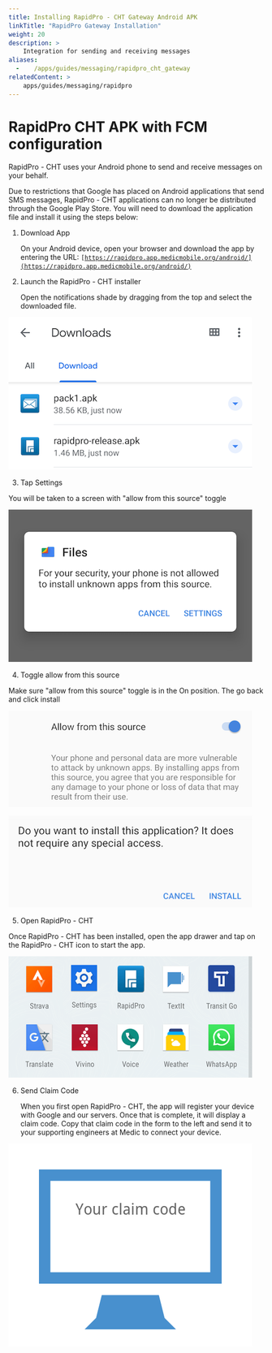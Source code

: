 ```yaml
---
title: Installing RapidPro - CHT Gateway Android APK
linkTitle: "RapidPro Gateway Installation"
weight: 20
description: >
    Integration for sending and receiving messages
aliases:
  -    /apps/guides/messaging/rapidpro_cht_gateway
relatedContent: >
    apps/guides/messaging/rapidpro
---
```

# RapidPro CHT APK with FCM configuration

RapidPro - CHT uses your Android phone to send and receive messages on your behalf.

Due to restrictions that Google has placed on Android applications that send SMS messages, RapidPro - CHT applications can no longer be distributed through the Google Play Store. You will need to download the application file and install it using the steps below:



1. Download App

    On your Android device, open your browser and download the app by entering the URL: <code>[https://rapidpro.app.medicmobile.org/android/](https://rapidpro.app.medicmobile.org/android/)</code>



2. Launch the RapidPro - CHT installer

    Open the notifications shade by dragging from the top and select the downloaded file.


![download](rapidpro/apk_download.png "image_tooltip")


3. Tap Settings

You will be taken to a screen with "allow from this source" toggle


    

![settings](rapidpro/apk_download_settings.png "image_tooltip")




4. Toggle allow from this source

Make sure "allow from this source" toggle is in the On position. The go back and click install


![Toggle allow from this source](rapidpro/apk_download_allow_install.png "image_tooltip")


![Confirm Toggle allow from this source](rapidpro/apk_download_confirm_install.png "image_tooltip")




5. Open RapidPro - CHT

Once RapidPro - CHT has been installed, open the app drawer and tap on the  RapidPro - CHT icon to start the app.


![Open RapidPro - CHT](rapidpro/apk_download_start_app.png "image_tooltip")




6. Send Claim Code

    When you first open RapidPro - CHT, the app will register your device with Google and our servers. Once that is complete, it will display a claim code. Copy that claim code in the form to the left and send it to your supporting engineers at Medic to connect your device.


![Copy and Send Claim Code](rapidpro/apk_download_copy_claim.png "image_tooltip")

